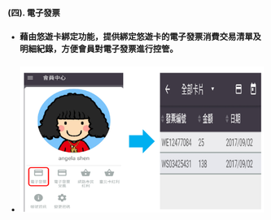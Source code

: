 ### \(四\). 電子發票

* ### 藉由悠遊卡綁定功能，提供綁定悠遊卡的電子發票消費交易清單及明細紀錄，方便會員對電子發票進行控管。
* ### ![](/assets/YoYo_5.png)






